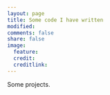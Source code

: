 ```yaml
---
layout: page
title: Some code I have written
modified: 
comments: false
share: false
image:
  feature: 
  credit: 
  creditlink: 
---
```


Some projects.